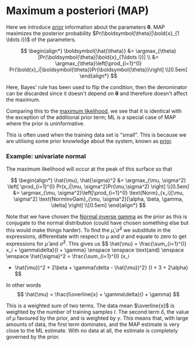 # Maximum a posteriori (MAP)

Here we introduce [prior](202210111029) information about the parameters $\boldsymbol{\theta}$. MAP maximizes the posterior probability $Pr(\boldsymbol{\theta}|\bold{x}_{1 \ldots I})$ of the parameters.

$$
\begin{align*}
\boldsymbol{\hat{\theta}} &= \argmax_{\theta}[Pr(\boldsymbol{\theta}|\bold{x}_{1\ldots I})] \\
&= \argmax_{\theta}\left[\prod_{i=1}^{I} Pr(\bold{x}_i|\boldsymbol{\theta})Pr(\boldsymbol{\theta})\right] \\[0.5em]
\end{align*}
$$

Here, Bayes' rule has been used to flip the condition, then the denominator can
be discarded since it doesn't depend on $\boldsymbol{\theta}$ and therefore
doesn't affect the maximum.

Comparing this to the [maximum likelihood](202210101331), we see that it is
identical with the exception of the additional prior term; ML is a special case
of MAP where the prior is uninformative.

This is often used when the training data set is "small". This is because we are
utilising some prior knowledge about the system, known as [prior](202210111029).

### Example: univariate normal

The maximum likelihood will occur at the peak of this surface so that 

$$
\begin{align*}
\hat{\mu}, \hat{\sigma}^2 &= \argmax_{\mu, \sigma^2} \left[ \prod_{i=1}^{I} Pr(x_i|\mu, \sigma^2)Pr(\mu,\sigma^2)  \right] \\[0.5em]
&= \argmax_{\mu, \sigma^2}\left[\prod_{i=1}^{I} \text{Norm}_{x_i}[\mu, \sigma^2] \text{NormInvGam}_{\mu, \sigma^2}[\alpha, \beta, \gamma, \delta]  \right] \\[0.5em]
\end{align*}
$$

Note that we have chosen the [Normal inverse gamma](202210091117) as the prior
as this is conjugate to the normal distribution (could have chosen something
else but this would make things harder). To find the $\hat{\mu}, \hat{\sigma}^2$
we substitute in the expressions, differentiate with respect to $\mu$ and
$\sigma$ and equate to zero to get expressions for $\hat{\mu}$ and $\hat{\sigma}^2$.
This gives us 
$$
\hat{\mu} = \frac{\sum_{i=1}^{I} x_i + \gamma\delta}{I + \gamma} \enspace
\enspace \text{and} \enspace \enspace \hat{\sigma}^2 = \frac{\sum_{i=1}^{I} (x_i
- \hat{\mu})^2 + 2\beta + \gamma(\delta - \hat{\mu})^2}
{I + 3 + 2\alpha}
$$

In other words 
$$
\hat{\mu} = \frac{I\overline{x} + \gamma\delta}{I + \gamma}
$$

This is a weighted sum of two terms. The data mean $\overline{x}$ is weighted by
the number of training samples $I$. The second term $\delta$, the value of
$\mu$ favoured by the prior, and is weighted by $\gamma$. This means that, with
large amounts of data, the first term dominates, and the MAP estimate is very
close to the ML estimate. With no data at all, the estimate is completely
governed by the prior.
